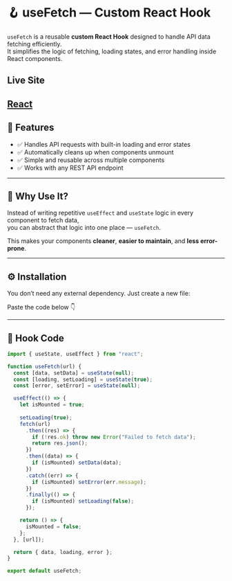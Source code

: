 # 🪝 useFetch — Custom React Hook

`useFetch` is a reusable **custom React Hook** designed to handle API data fetching efficiently.  
It simplifies the logic of fetching, loading states, and error handling inside React components.

## Live Site
[React](https://velvety-platypus-38ae08.netlify.app/)
---

## 🚀 Features
- ✅ Handles API requests with built-in loading and error states  
- ✅ Automatically cleans up when components unmount  
- ✅ Simple and reusable across multiple components  
- ✅ Works with any REST API endpoint  

---

## 🧠 Why Use It?

Instead of writing repetitive `useEffect` and `useState` logic in every component to fetch data,  
you can abstract that logic into one place — `useFetch`.

This makes your components **cleaner**, **easier to maintain**, and **less error-prone**.

---

## ⚙️ Installation

You don’t need any external dependency. Just create a new file:


Paste the code below 👇

---

## 🧩 Hook Code

```javascript
import { useState, useEffect } from "react";

function useFetch(url) {
  const [data, setData] = useState(null);
  const [loading, setLoading] = useState(true);
  const [error, setError] = useState(null);

  useEffect(() => {
    let isMounted = true; 
    
    setLoading(true);
    fetch(url)
      .then((res) => {
        if (!res.ok) throw new Error("Failed to fetch data");
        return res.json();
      })
      .then((data) => {
        if (isMounted) setData(data);
      })
      .catch((err) => {
        if (isMounted) setError(err.message);
      })
      .finally(() => {
        if (isMounted) setLoading(false);
      });

    return () => {
      isMounted = false;
    };
  }, [url]);

  return { data, loading, error };
}

export default useFetch;
